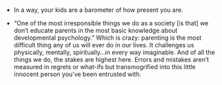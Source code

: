 - In a way, your kids are a barometer of how present you are.

-  “One of the most irresponsible things we do as a society [is that] we don’t educate parents in the most basic knowledge about developmental psychology.”
   Which is crazy: parenting is the most difficult thing any of us will ever do in our lives. It challenges us physically, mentally, spiritually…in every way imaginable. And of all the things we do, the stakes are highest here. Errors and mistakes aren’t measured in regrets or what-ifs but transmogrified into this little innocent person you’ve been entrusted with.